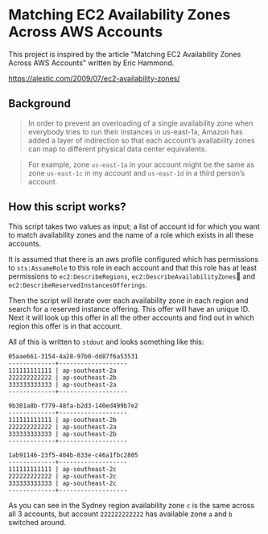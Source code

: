 # Matching EC2 Availability Zones Across AWS Accounts

This project is inspired by the article "Matching EC2 Availability Zones Across AWS Accounts" written by Eric Hammond.

https://alestic.com/2009/07/ec2-availability-zones/

## Background

> In order to prevent an overloading of a single availability zone when everybody tries to run their instances in us-east-1a, Amazon has added a layer of indirection so that each account’s availability zones can map to different physical data center equivalents.

> For example, zone `us-east-1a` in your account might be the same as zone `us-east-1c` in my account and `us-east-1d` in a third person’s account.

## How this script works?

This script takes two values as input; a list of account id for which you want to match availability zones and the name of a role which exists in all these accounts.

It is assumed that there is an aws profile configured which has permissions to `sts:AssumeRole` to this role in each account and that this role has at least permissions to `ec2:DescribeRegions`, `ec2:DescribeAvailabilityZones` and `ec2:DescribeReservedInstancesOfferings`.

Then the script will iterate over each availability zone in each region and search for a reserved instance offering. This offer will have an unique ID. Next it will look up this offer in all the other accounts and find out in which region this offer is in that account.

All of this is written to `stdout` and looks something like this:

```
05aae661-3154-4a28-97b0-dd87f6a53531
-------------+-------------------
111111111111 | ap-southeast-2a
222222222222 | ap-southeast-2b
333333333333 | ap-southeast-2a
-------------+-------------------

9b301a8b-f779-48fa-b2d3-140ed499b7e2
-------------+-------------------
111111111111 | ap-southeast-2b
222222222222 | ap-southeast-2a
333333333333 | ap-southeast-2b
-------------+-------------------

1ab91146-23f5-404b-833e-c46a1fbc2805
-------------+-------------------
111111111111 | ap-southeast-2c
222222222222 | ap-southeast-2c
333333333333 | ap-southeast-2c
-------------+-------------------
```

As you can see in the Sydney region availability zone `c` is the same across all 3 accounts, but account `222222222222` has available zone `a` and `b` switched around.
